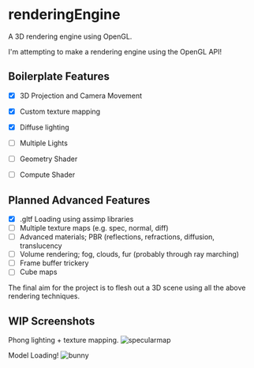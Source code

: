 # renderingEngine
A 3D rendering engine using OpenGL.

I'm attempting to make a rendering engine using the OpenGL API!

Boilerplate Features
--

- [x] 3D Projection and Camera Movement
- [x] Custom texture mapping
- [x] Diffuse lighting
- [ ] Multiple Lights
- [ ] Geometry Shader
- [ ] Compute Shader


Planned Advanced Features
--

- [x] .gltf Loading using assimp libraries
- [ ] Multiple texture maps (e.g. spec, normal, diff) 
- [ ] Advanced materials; PBR (reflections, refractions, diffusion, translucency
- [ ] Volume rendering; fog, clouds, fur (probably through ray marching)
- [ ] Frame buffer trickery
- [ ] Cube maps

The final aim for the project is to flesh out a 3D scene using all the above rendering techniques.

WIP Screenshots
--
Phong lighting + texture mapping.
![specularmap](https://user-images.githubusercontent.com/53636492/161247388-4decaa4f-1857-4cd9-a612-51091729c35a.png)

Model Loading!
![bunny](https://user-images.githubusercontent.com/53636492/161246861-a5b42ab4-71da-4ad4-b2cd-753ac1c9f614.PNG)
